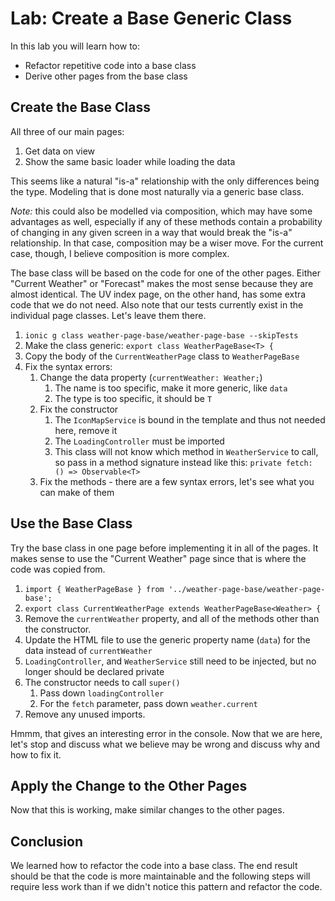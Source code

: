 # Lab: Create a Base Generic Class

In this lab you will learn how to:

- Refactor repetitive code into a base class
- Derive other pages from the base class

## Create the Base Class

All three of our main pages:

1. Get data on view
1. Show the same basic loader while loading the data

This seems like a natural "is-a" relationship with the only differences being the type. Modeling that is done most naturally via a generic base class.

_Note:_ this could also be modelled via composition, which may have some advantages as well, especially if any of these methods contain a probability of changing in any given screen in a way that would break the "is-a" relationship. In that case, composition may be a wiser move. For the current case, though, I believe composition is more complex.

The base class will be based on the code for one of the other pages. Either "Current Weather" or "Forecast" makes the most sense because they are almost identical. The UV index page, on the other hand, has some extra code that we do not need. Also note that our tests currently exist in the individual page classes. Let's leave them there.

1. `ionic g class weather-page-base/weather-page-base --skipTests`
1. Make the class generic: `export class WeatherPageBase<T> {`
1. Copy the body of the `CurrentWeatherPage` class to `WeatherPageBase`
1. Fix the syntax errors:
   1. Change the data property (`currentWeather: Weather;`)
      1. The name is too specific, make it more generic, like `data`
      1. The type is too specific, it should be `T`
   1. Fix the constructor
      1. The `IconMapService` is bound in the template and thus not needed here, remove it
      1. The `LoadingController` must be imported
      1. This class will not know which method in `WeatherService` to call, so pass in a method signature instead like this: `private fetch: () => Observable<T>`
   1. Fix the methods - there are a few syntax errors, let's see what you can make of them

## Use the Base Class

Try the base class in one page before implementing it in all of the pages. It makes sense to use the "Current Weather" page since that is where the code was copied from.

1. `import { WeatherPageBase } from '../weather-page-base/weather-page-base';`
1. `export class CurrentWeatherPage extends WeatherPageBase<Weather> {`
1. Remove the `currentWeather` property, and all of the methods other than the constructor.
1. Update the HTML file to use the generic property name (`data`) for the data instead of `currentWeather`
1. `LoadingController`, and `WeatherService` still need to be injected, but no longer should be declared private
1. The constructor needs to call `super()`
   1. Pass down `loadingController`
   1. For the `fetch` parameter, pass down `weather.current`
1. Remove any unused imports.

Hmmm, that gives an interesting error in the console. Now that we are here, let's stop and discuss what we believe may be wrong and discuss why and how to fix it.

## Apply the Change to the Other Pages

Now that this is working, make similar changes to the other pages.

## Conclusion

We learned how to refactor the code into a base class. The end result should be that the code is more maintainable and the following steps will require less work than if we didn't notice this pattern and refactor the code.
